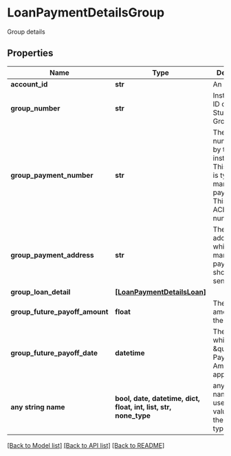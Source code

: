 # LoanPaymentDetailsGroup

Group details

## Properties
Name | Type | Description | Notes
------------ | ------------- | ------------- | -------------
**account_id** | **str** | An account ID | 
**group_number** | **str** | Institution&#39;s ID of the Student Loan Group | 
**group_payment_number** | **str** | The payment number given by the institution. This number is typically for manual payments. This is not an ACH payment number. | 
**group_payment_address** | **str** | The payment address to which send manual payments should be sent | 
**group_loan_detail** | [**[LoanPaymentDetailsLoan]**](LoanPaymentDetailsLoan.md) |  | 
**group_future_payoff_amount** | **float** | The payoff amount for the group | [optional] 
**group_future_payoff_date** | **datetime** | The date to which the \&quot;Future Payoff Amount\&quot; applies | [optional] 
**any string name** | **bool, date, datetime, dict, float, int, list, str, none_type** | any string name can be used but the value must be the correct type | [optional]

[[Back to Model list]](../README.md#documentation-for-models) [[Back to API list]](../README.md#documentation-for-api-endpoints) [[Back to README]](../README.md)


